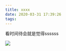 ```yaml
---
title: xxxx
date: 2020-03-31 17:39:26
tags:
---
```


看时间待会就是觉得ssssss

![](https://github.com/zxlzl/one-day-one-problem/raw/master/Blog/imgs/02/little_prince.jpg)